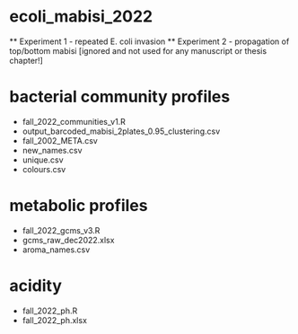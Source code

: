 # ecoli_mabisi_2022
** Experiment 1 - repeated E. coli invasion **
Experiment 2 - propagation of top/bottom mabisi [ignored and not used for any manuscript or thesis chapter!]

# bacterial community profiles
- fall_2022_communities_v1.R
- output_barcoded_mabisi_2plates_0.95_clustering.csv
- fall_2002_META.csv
- new_names.csv
- unique.csv
- colours.csv

# metabolic profiles 
- fall_2022_gcms_v3.R
- gcms_raw_dec2022.xlsx
- aroma_names.csv

# acidity
- fall_2022_ph.R
- fall_2022_ph.xlsx

